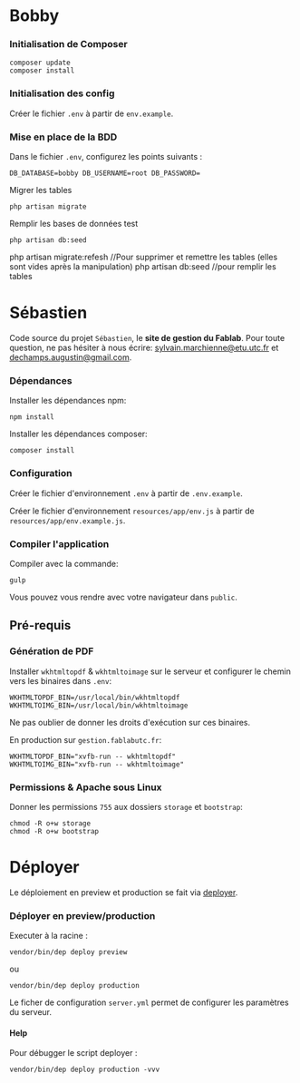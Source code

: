 # Bobby

###	Initialisation de Composer

```
composer update
composer install
```

### Initialisation des config

Créer le fichier `.env` à partir de `env.example`.

### Mise en place de la BDD

Dans le fichier `.env`, configurez les points suivants :

`DB_DATABASE=bobby
DB_USERNAME=root
DB_PASSWORD=`

Migrer les tables 
```
php artisan migrate
```

Remplir les bases de données test
```
php artisan db:seed
```

php artisan migrate:refesh
//Pour supprimer et remettre les tables (elles sont vides après la manipulation)
php artisan db:seed
//pour remplir les tables

# Sébastien

Code source du projet `Sébastien`, le __site de gestion du Fablab__.
Pour toute question, ne pas hésiter à nous écrire: <sylvain.marchienne@etu.utc.fr> et <dechamps.augustin@gmail.com>.

### Dépendances

Installer les dépendances npm:
```
npm install
```

Installer les dépendances composer:
```
composer install
```

### Configuration

Créer le fichier d'environnement `.env` à partir de `.env.example`.

Créer le fichier d'environnement `resources/app/env.js` à partir de `resources/app/env.example.js`.

### Compiler l'application

Compiler avec la commande:
```
gulp
```

Vous pouvez vous rendre avec votre navigateur dans `public`.


## Pré-requis

### Génération de PDF

Installer `wkhtmltopdf` & `wkhtmltoimage` sur le serveur et configurer le chemin vers les binaires dans `.env`:
```
WKHTMLTOPDF_BIN=/usr/local/bin/wkhtmltopdf
WKHTMLTOIMG_BIN=/usr/local/bin/wkhtmltoimage
```
Ne pas oublier de donner les droits d'exécution sur ces binaires.

En production sur `gestion.fablabutc.fr`:
```
WKHTMLTOPDF_BIN="xvfb-run -- wkhtmltopdf"
WKHTMLTOIMG_BIN="xvfb-run -- wkhtmltoimage"
```

### Permissions & Apache sous Linux

Donner les permissions `755` aux dossiers `storage` et `bootstrap`:
```
chmod -R o+w storage
chmod -R o+w bootstrap
```

# Déployer

Le déploiement en preview et production se fait via [deployer](https://deployer.org/).

### Déployer en preview/production
Executer à la racine :
```
vendor/bin/dep deploy preview
``` 
ou
```
vendor/bin/dep deploy production
```
Le ficher de configuration `server.yml` permet de configurer les paramètres du serveur.

#### Help
Pour débugger le script deployer :
```
vendor/bin/dep deploy production -vvv
```